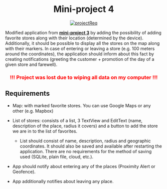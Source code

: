 <div align="center">
<h1>Mini-project 4</h1>
</div>

<div align="center">

[![projectReq](https://img.shields.io/badge/Requirements-in_Polish-purple)](https://github.com/mbednarek98/School-Projects/blob/master/SMB/SMB4/assets/mini-projekt4.pdf)

</div>

Modified application from **[mini-project 3](https://github.com/mbednarek98/School-Projects/blob/master/SMB/SMB1)** by adding the possibility of adding favorite stores along with their location (determined by the device). Additionally, it should be possible to display all the stores on the map along with their markers. In case of entering or leaving a store (e.g. 100 meters around the coordinates), the application should inform about this fact by creating notifications (greeting the customer + promotion of the day of a given store and farewell).

<div align="center">
<h3><font color="red">!!! Project was lost due to wiping all data on my computer !!!</font></h3>
</div>

## Requirements

- Map: with marked favorite stores. You can use Google Maps or any other (e.g. Mapbox)

- List of stores: consists of a list, 3 TextView and EditText (name, description of the place, radius it covers) and a button to add the store we are in to the list of favorites.
    - List should consist of name, description, radius and geographic coordinates. It should also be saved and available after restarting the application. There are no requirements for the method of saving used (SQLite, plain file, cloud, etc.).

- App should notify about entering any of the places (Proximity Alert or Geofence).

- App additionally notifies about leaving any place.

